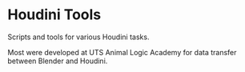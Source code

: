 # Houdini Tools
Scripts and tools for various Houdini tasks.

Most were developed at UTS Animal Logic Academy for data transfer between Blender and Houdini.
